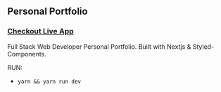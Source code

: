 ## Personal Portfolio

### [Checkout Live App](https://harshprajapati-portfolio.netlify.app/)

<!-- ![Portfolio Website](https://drive.google.com/file/d/1KiMJVMuzdEc1hT2Sh8dU_sguclD_5Bpa/view?usp=sharing) -->

Full Stack Web Developer Personal Portfolio. Built with Nextjs & Styled-Components.

RUN:
- ```yarn && yarn run dev```
